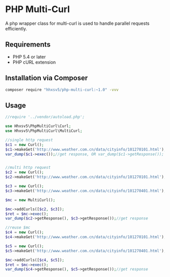 PHP Multi-Curl
======

A php wrapper class for multi-curl is used to handle parallel requests efficiently.  

## Requirements

* PHP 5.4 or later
* PHP cURL extension

## Installation via Composer

```BASH
composer require "hhxsv5/php-multi-curl:~1.0" -vvv
```

## Usage
 
```PHP
//require '../vendor/autoload.php';

use Hhxsv5\PhpMultiCurl\Curl;
use Hhxsv5\PhpMultiCurl\MultiCurl;

//single http request
$c1 = new Curl();
$c1->makeGet('http://www.weather.com.cn/data/cityinfo/101270101.html');
var_dump($c1->exec());//get response, OR var_dump($c1->getResponse());


//multi http request
$c2 = new Curl();
$c2->makeGet('http://www.weather.com.cn/data/cityinfo/101270101.html');

$c3 = new Curl();
$c3->makeGet('http://www.weather.com.cn/data/cityinfo/101270401.html');

$mc = new MultiCurl();

$mc->addCurls([$c2, $c3]);
$ret = $mc->exec();
var_dump($c2->getResponse(), $c3->getResponse());//get response

//reuse $mc
$c4 = new Curl();
$c4->makeGet('http://www.weather.com.cn/data/cityinfo/101270101.html');

$c5 = new Curl();
$c5->makeGet('http://www.weather.com.cn/data/cityinfo/101270401.html');

$mc->addCurls([$c4, $c5]);
$ret = $mc->exec();
var_dump($c4->getResponse(), $c5->getResponse());//get response
```